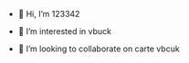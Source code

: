- 👋 Hi, I’m 123342
- 👀 I’m interested in vbuck
  
- 💞️ I’m looking to collaborate on carte vbcuk

  
 

<!---
Mamehba/Mamehba is a ✨ special ✨ repository because its `README.md` (this file) appears on your GitHub profile.
You can click the Preview link to take a look at your changes.
--->
